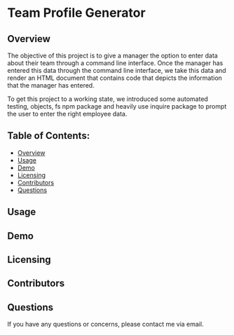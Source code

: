 # Team Profile Generator

## Overview

The objective of this project is to give a manager the option to enter data about their team through a command line interface. Once the manager
has entered this data through the command line interface, we take this data and render an HTML document that contains code that depicts the information
that the manager has entered. 

To get this project to a working state, we introduced some automated testing, objects, fs npm package and heavily use inquire package to prompt the user to enter
the right employee data. 

## Table of Contents:
- [Overview](#overview)
- [Usage](#usage)
- [Demo](#demo)
- [Licensing](#licensing)
- [Contributors](#contributors)
- [Questions](#questions)

## Usage

## Demo

## Licensing

## Contributors

## Questions

If you have any questions or concerns, please contact me via email. 